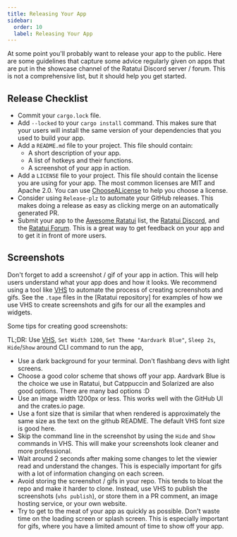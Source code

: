 ```yaml
---
title: Releasing Your App
sidebar:
  order: 10
  label: Releasing Your App
---
```


At some point you'll probably want to release your app to the public. Here are some guidelines that
capture some advice regularly given on apps that are put in the showcase channel of the Ratatui
Discord server / forum. This is not a comprehensive list, but it should help you get started.

## Release Checklist

- Commit your `cargo.lock` file.
- Add `--locked` to your `cargo install` command. This makes sure that your users will install the
  same version of your dependencies that you used to build your app.
- Add a `README.md` file to your project. This file should contain:
  - A short description of your app.
  - A list of hotkeys and their functions.
  - A screenshot of your app in action.
- Add a `LICENSE` file to your project. This file should contain the license you are using for your
  app. The most common licenses are MIT and Apache 2.0. You can use [ChooseALicense] to help you
  choose a license.
- Consider using `Release-plz` to automate your GitHub releases. This makes doing a release as easy
  as clicking merge on an automatically generated PR.
- Submit your app to the [Awesome Ratatui] list, the [Ratatui Discord], and the [Ratatui Forum].
  This is a great way to get feedback on your app and to get it in front of more users.

[ChooseALicense]: https://choosealicense.com/
[Awesome Ratatui]: https://github.com/ratatui-org/awesome-ratatui
[Ratatui Discord]: https://discord.gg/pMCEU9hNEj
[Ratatui Forum]: https://forum.ratatui.rs

## Screenshots

Don't forget to add a screenshot / gif of your app in action. This will help users understand what
your app does and how it looks. We recommend using a tool like [VHS] to automate the process of
creating screenshots and gifs. See the `.tape` files in the [Ratatui repository] for examples of how
we use VHS to create screenshots and gifs for our all the examples and widgets.

Some tips for creating good screenshots:

TL;DR: Use [VHS], `Set Width 1200`, `Set Theme "Aardvark Blue"`, `Sleep 2s`, `Hide`/`Show` around
CLI command to run the app,

- Use a dark background for your terminal. Don't flashbang devs with light screens.
- Choose a good color scheme that shows off your app. Aardvark Blue is the choice we use in Ratatui,
  but Catppuccin and Solarized are also good options. There are many bad options :D
- Use an image width 1200px or less. This works well with the GitHub UI and the crates.io page.
- Use a font size that is similar that when rendered is approximately the same size as the text on
  the github README. The default VHS font size is good here.
- Skip the command line in the screenshot by using the `Hide` and `Show` commands in VHS. This will
  make your screenshots look cleaner and more professional.
- Wait around 2 seconds after making some changes to let the viewier read and understand the
  changes. This is especially important for gifs with a lot of information changing on each screen.
- Avoid storing the screenshot / gifs in your repo. This tends to bloat the repo and make it harder
  to clone. Instead, use VHS to publish the screenshots (`vhs publish`), or store them in a PR
  comment, an image hosting service, or your own website.
- Try to get to the meat of your app as quickly as possible. Don't waste time on the loading screen
  or splash screen. This is especially important for gifs, where you have a limited amount of time
  to show off your app.

[VHS]: https://github.com/charmbracelet/vhs
